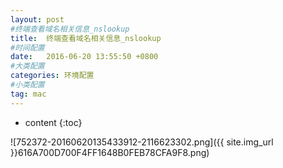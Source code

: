 ```yaml
---
layout: post
#终端查看域名相关信息_nslookup
title:  终端查看域名相关信息_nslookup
#时间配置
date:   2016-06-20 13:55:50 +0800
#大类配置
categories: 环境配置
#小类配置
tag: mac
---
```


* content
{:toc}

![752372-20160620135433912-2116623302.png]({{ site.img_url }}616A700D700F4FF1648B0FEB78CFA9F8.png)




